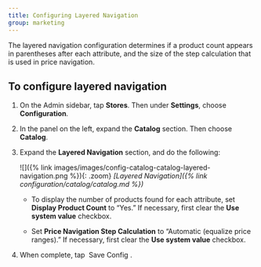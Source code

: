 ```yaml
---
title: Configuring Layered Navigation
group: marketing
---
```


The layered navigation configuration determines if a product count appears in parentheses after each attribute, and the size of the step calculation that is used in price navigation.

## To configure layered navigation

1. On the Admin sidebar, tap **Stores**. Then under **Settings**, choose **Configuration**.

1. In the panel on the left, expand the **Catalog** section. Then choose **Catalog**.

1. Expand the **Layered Navigation** section, and do the following:

    ![]({% link images/images/config-catalog-catalog-layered-navigation.png %}){: .zoom}
    *[Layered Navigation]({% link configuration/catalog/catalog.md %})*

    * To display the number of products found for each attribute, set **Display Product Count** to “Yes.” If necessary, first clear the **Use system value** checkbox.

    * Set **Price Navigation Step Calculation** to “Automatic (equalize price ranges).” If necessary, first clear the **Use system value** checkbox.

1. When complete, tap <span class="btn"> Save Config </span>.
